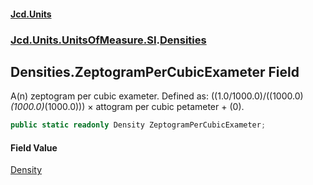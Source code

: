 #### [Jcd.Units](index.md 'index')
### [Jcd.Units.UnitsOfMeasure.SI](Jcd.Units.UnitsOfMeasure.SI.md 'Jcd.Units.UnitsOfMeasure.SI').[Densities](Densities.md 'Jcd.Units.UnitsOfMeasure.SI.Densities')

## Densities.ZeptogramPerCubicExameter Field

A(n) zeptogram per cubic exameter. Defined as: ((1.0/1000.0)/((1000.0)*(1000.0)*(1000.0))) × attogram per cubic petameter + (0).

```csharp
public static readonly Density ZeptogramPerCubicExameter;
```

#### Field Value
[Density](Density.md 'Jcd.Units.UnitTypes.Density')